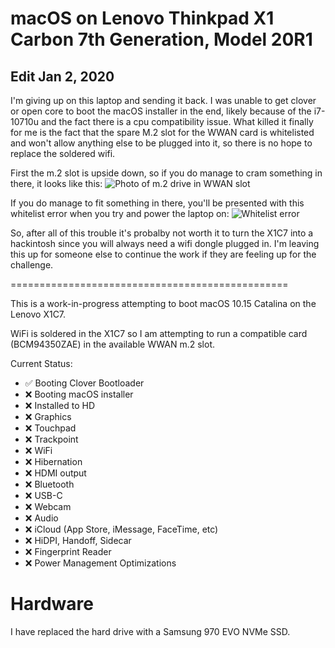 # macOS on Lenovo Thinkpad X1 Carbon 7th Generation, Model 20R1

## Edit Jan 2, 2020
I'm giving up on this laptop and sending it back. I was unable to get clover or open core to boot the macOS installer in the end, likely because of the i7-10710u and the fact there is a cpu compatibility issue. What killed it finally for me is the fact that the spare M.2 slot for the WWAN card is whitelisted and won't allow anything else to be plugged into it, so there is no hope to replace the soldered wifi.

First the m.2 slot is upside down, so if you do manage to cram something in there, it looks like this:
![Photo of m.2 drive in WWAN slot](https://i.imgur.com/ltQStIO.jpg)

If you do manage to fit something in there, you'll be presented with this whitelist error when you try and power the laptop on:
![Whitelist error](https://i.imgur.com/Ttyqt4X.jpg)

So, after all of this trouble it's probalby not worth it to turn the X1C7 into a hackintosh since you will always need a wifi dongle plugged in. I'm leaving this up for someone else to continue the work if they are feeling up for the challenge.

================================================

This is a work-in-progress attempting to boot macOS 10.15 Catalina on the Lenovo X1C7.

WiFi is soldered in the X1C7 so I am attempting to run a compatible card (BCM94350ZAE) in the available WWAN m.2 slot.

Current Status:

- ✅ Booting Clover Bootloader
- ❌ Booting macOS installer
- ❌ Installed to HD
- ❌ Graphics
- ❌ Touchpad
- ❌ Trackpoint
- ❌ WiFi
- ❌ Hibernation
- ❌ HDMI output
- ❌ Bluetooth
- ❌ USB-C
- ❌ Webcam
- ❌ Audio
- ❌ iCloud (App Store, iMessage, FaceTime, etc)
- ❌ HiDPI, Handoff, Sidecar
- ❌ Fingerprint Reader
- ❌ Power Management Optimizations

# Hardware

I have replaced the hard drive with a Samsung 970 EVO NVMe SSD.
